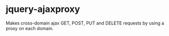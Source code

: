 jquery-ajaxproxy
================

Makes cross-domain ajax GET, POST, PUT and DELETE requests by using a proxy on each domain.